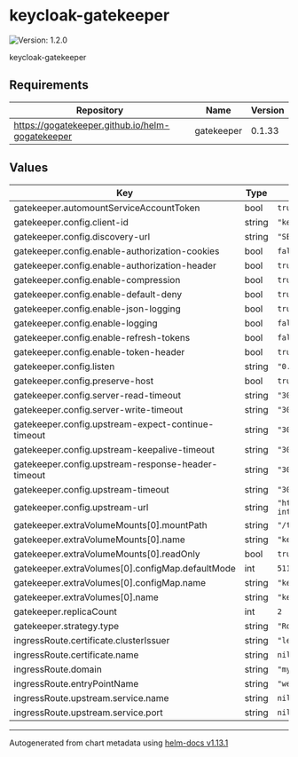 # keycloak-gatekeeper

![Version: 1.2.0](https://img.shields.io/badge/Version-1.2.0-informational?style=flat-square)

keycloak-gatekeeper

## Requirements

| Repository | Name | Version |
|------------|------|---------|
| https://gogatekeeper.github.io/helm-gogatekeeper | gatekeeper | 0.1.33 |

## Values

| Key | Type | Default | Description |
|-----|------|---------|-------------|
| gatekeeper.automountServiceAccountToken | bool | `true` |  |
| gatekeeper.config.client-id | string | `"keycloak-proxy-admin"` |  |
| gatekeeper.config.discovery-url | string | `"SET_BY_ARGOCD"` |  |
| gatekeeper.config.enable-authorization-cookies | bool | `false` |  |
| gatekeeper.config.enable-authorization-header | bool | `true` |  |
| gatekeeper.config.enable-compression | bool | `true` |  |
| gatekeeper.config.enable-default-deny | bool | `true` |  |
| gatekeeper.config.enable-json-logging | bool | `true` |  |
| gatekeeper.config.enable-logging | bool | `false` |  |
| gatekeeper.config.enable-refresh-tokens | bool | `false` |  |
| gatekeeper.config.enable-token-header | bool | `true` |  |
| gatekeeper.config.listen | string | `"0.0.0.0:8080"` |  |
| gatekeeper.config.preserve-host | bool | `true` |  |
| gatekeeper.config.server-read-timeout | string | `"300s"` |  |
| gatekeeper.config.server-write-timeout | string | `"300s"` |  |
| gatekeeper.config.upstream-expect-continue-timeout | string | `"300s"` |  |
| gatekeeper.config.upstream-keepalive-timeout | string | `"300s"` |  |
| gatekeeper.config.upstream-response-header-timeout | string | `"300s"` |  |
| gatekeeper.config.upstream-timeout | string | `"300s"` |  |
| gatekeeper.config.upstream-url | string | `"http://traefik-internal.routing.svc.cluster.local:8444"` |  |
| gatekeeper.extraVolumeMounts[0].mountPath | string | `"/tmp"` |  |
| gatekeeper.extraVolumeMounts[0].name | string | `"keycloak-gatekeeper-no-permission-link"` |  |
| gatekeeper.extraVolumeMounts[0].readOnly | bool | `true` |  |
| gatekeeper.extraVolumes[0].configMap.defaultMode | int | `511` |  |
| gatekeeper.extraVolumes[0].configMap.name | string | `"keycloak-gatekeeper-no-permission-link"` |  |
| gatekeeper.extraVolumes[0].name | string | `"keycloak-gatekeeper-no-permission-link"` |  |
| gatekeeper.replicaCount | int | `2` |  |
| gatekeeper.strategy.type | string | `"RollingUpdate"` |  |
| ingressRoute.certificate.clusterIssuer | string | `"letsencrypt"` |  |
| ingressRoute.certificate.name | string | `nil` |  |
| ingressRoute.domain | string | `"my-domain.com"` |  |
| ingressRoute.entryPointName | string | `"websecure"` |  |
| ingressRoute.upstream.service.name | string | `nil` |  |
| ingressRoute.upstream.service.port | string | `nil` |  |

----------------------------------------------
Autogenerated from chart metadata using [helm-docs v1.13.1](https://github.com/norwoodj/helm-docs/releases/v1.13.1)
